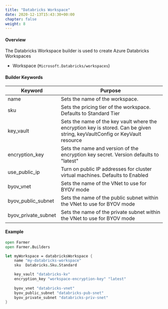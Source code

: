 ```yaml
---
title: "Databricks Workspace"
date: 2020-12-13T15:43:30+00:00
chapter: false
weight: 8
---
```


#### Overview
The Databricks Workspace builder is used to create Azure Databricks Workspaces

* Workspace (`Microsoft.Databricks/workspaces`)

#### Builder Keywords
| Keyword | Purpose |
|-|-|
| name | Sets the name of the workspace. |
| sku | Sets the pricing tier of the workspace. Defaults to Standard Tier |
| key_vault | Sets the name of the key vault where the encryption key is stored. Can be given string, keyVaultConfig or KeyVault resource |
| encryption_key | Sets the name and version of the encryption key secret. Version defaults to "latest"|
| use_public_ip | Turn on public IP addresses for cluster virtual machines. Defaults to Enabled|
| byov_vnet | Sets the name of the VNet to use for BYOV mode |
| byov_public_subnet | Sets the name of the public subnet within the VNet to use for BYOV mode |
| byov_private_subnet | Sets the name of the private subnet within the VNet to use for BYOV mode |

#### Example
```fsharp
open Farmer
open Farmer.Builders

let myWorkspace = databricksWorkspace {
    name "my-databricks-workspace"
    sku  Databricks.Sku.Standard

    key_vault "databricks-kv"
    encryption_key "workspace-encryption-key" "latest"
    
    byov_vnet "databricks-vnet"
    byov_public_subnet "databricks-pub-snet"
    byov_private_subnet "databricks-priv-snet"
}
```